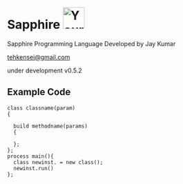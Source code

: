 # Sapphire   <img src="https://encrypted-tbn0.gstatic.com/images?q=tbn:ANd9GcRvjPQ-AVM5M4ZbgJ8bLwIOouK8pREccRvsmNolnKsNBh3JIX9W&s" alt="Your image title" width="50"/>

Sapphire Programming Language
Developed by Jay Kumar

tehkensei@gmail.com

under development v0.5.2

## Example Code
```
class classname(param)
{
  
  build methodname(params)
  {
    
  };
};
process main(){
  class newinst. = new class();
  newinst.run()
};

